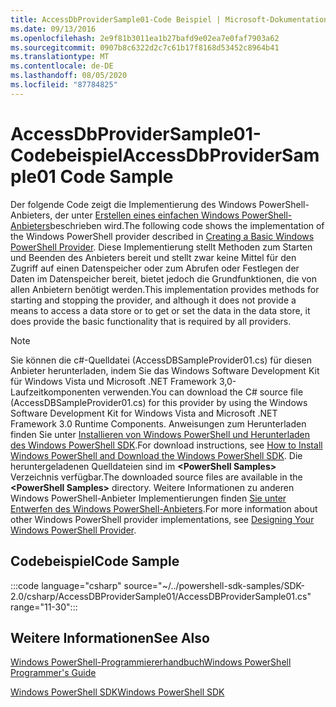```yaml
---
title: AccessDbProviderSample01-Code Beispiel | Microsoft-Dokumentation
ms.date: 09/13/2016
ms.openlocfilehash: 2e9f81b3011ea1b27bafd9e02ea7e0faf7903a62
ms.sourcegitcommit: 0907b8c6322d2c7c61b17f8168d53452c8964b41
ms.translationtype: MT
ms.contentlocale: de-DE
ms.lasthandoff: 08/05/2020
ms.locfileid: "87784825"
---
```

# <a name="accessdbprovidersample01-code-sample"></a><span data-ttu-id="06158-102">AccessDbProviderSample01-Codebeispiel</span><span class="sxs-lookup"><span data-stu-id="06158-102">AccessDbProviderSample01 Code Sample</span></span>

<span data-ttu-id="06158-103">Der folgende Code zeigt die Implementierung des Windows PowerShell-Anbieters, der unter [Erstellen eines einfachen Windows PowerShell-Anbieters](./creating-a-basic-windows-powershell-provider.md)beschrieben wird.</span><span class="sxs-lookup"><span data-stu-id="06158-103">The following code shows the implementation of the Windows PowerShell provider described in [Creating a Basic Windows PowerShell Provider](./creating-a-basic-windows-powershell-provider.md).</span></span>
<span data-ttu-id="06158-104">Diese Implementierung stellt Methoden zum Starten und Beenden des Anbieters bereit und stellt zwar keine Mittel für den Zugriff auf einen Datenspeicher oder zum Abrufen oder Festlegen der Daten im Datenspeicher bereit, bietet jedoch die Grundfunktionen, die von allen Anbietern benötigt werden.</span><span class="sxs-lookup"><span data-stu-id="06158-104">This implementation provides methods for starting and stopping the provider, and although it does not provide a means to access a data store or to get or set the data in the data store, it does provide the basic functionality that is required by all providers.</span></span>

> [!NOTE]
> <span data-ttu-id="06158-105">Sie können die c#-Quelldatei (AccessDBSampleProvider01.cs) für diesen Anbieter herunterladen, indem Sie das Windows Software Development Kit für Windows Vista und Microsoft .NET Framework 3,0-Laufzeitkomponenten verwenden.</span><span class="sxs-lookup"><span data-stu-id="06158-105">You can download the C# source file (AccessDBSampleProvider01.cs) for this provider by using the Windows Software Development Kit for Windows Vista and Microsoft .NET Framework 3.0 Runtime Components.</span></span> <span data-ttu-id="06158-106">Anweisungen zum Herunterladen finden Sie unter [Installieren von Windows PowerShell und Herunterladen des Windows PowerShell SDK](/powershell/scripting/developer/installing-the-windows-powershell-sdk).</span><span class="sxs-lookup"><span data-stu-id="06158-106">For download instructions, see [How to Install Windows PowerShell and Download the Windows PowerShell SDK](/powershell/scripting/developer/installing-the-windows-powershell-sdk).</span></span>
> <span data-ttu-id="06158-107">Die heruntergeladenen Quelldateien sind im **\<PowerShell Samples>** Verzeichnis verfügbar.</span><span class="sxs-lookup"><span data-stu-id="06158-107">The downloaded source files are available in the **\<PowerShell Samples>** directory.</span></span> <span data-ttu-id="06158-108">Weitere Informationen zu anderen Windows PowerShell-Anbieter Implementierungen finden [Sie unter Entwerfen des Windows PowerShell-Anbieters](./designing-your-windows-powershell-provider.md).</span><span class="sxs-lookup"><span data-stu-id="06158-108">For more information about other Windows PowerShell provider implementations, see [Designing Your Windows PowerShell Provider](./designing-your-windows-powershell-provider.md).</span></span>

## <a name="code-sample"></a><span data-ttu-id="06158-109">Codebeispiel</span><span class="sxs-lookup"><span data-stu-id="06158-109">Code Sample</span></span>

:::code language="csharp" source="~/../powershell-sdk-samples/SDK-2.0/csharp/AccessDBProviderSample01/AccessDBProviderSample01.cs" range="11-30":::

## <a name="see-also"></a><span data-ttu-id="06158-110">Weitere Informationen</span><span class="sxs-lookup"><span data-stu-id="06158-110">See Also</span></span>

[<span data-ttu-id="06158-111">Windows PowerShell-Programmiererhandbuch</span><span class="sxs-lookup"><span data-stu-id="06158-111">Windows PowerShell Programmer's Guide</span></span>](./windows-powershell-programmer-s-guide.md)

[<span data-ttu-id="06158-112">Windows PowerShell SDK</span><span class="sxs-lookup"><span data-stu-id="06158-112">Windows PowerShell SDK</span></span>](../windows-powershell-reference.md)
